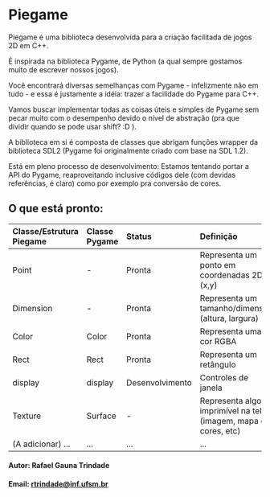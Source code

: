 # Piegame

Piegame é uma biblioteca desenvolvida para a criação facilitada de jogos 2D em C++.

É inspirada na biblioteca Pygame, de Python (a qual sempre gostamos muito de escrever nossos jogos).

Você encontrará diversas semelhanças com Pygame - infelizmente não em tudo - e essa é justamente a idéia: 
trazer a facilidade do Pygame para C++.

Vamos buscar implementar todas as coisas úteis e simples de Pygame sem pecar muito com o desempenho devido o nível de
abstração (pra que dividir quando se pode usar shift? :D ).

A biblioteca em si é composta de classes que abrigam funções wrapper da biblioteca SDL2 (Pygame foi originalmente
criado com base na SDL 1.2).

Está em pleno processo de desenvolvimento: Estamos tentando portar a API do Pygame, reaproveitando inclusive códigos
dele (com devidas referências, é claro) como por exemplo pra conversão de cores.

## O que está pronto:
| Classe/Estrutura Piegame | Classe Pygame | Status          | Definição |
| :----------------------- | :------------ | :-------------- | :-------- |
| Point                    | -             | Pronta          | Representa um ponto em coordenadas 2D (x,y) |
| Dimension                | -             | Pronta          | Representa um tamanho/dimensão (altura, largura) |
| Color                    | Color         | Pronta          | Representa uma cor RGBA |
| Rect                     | Rect          | Pronta          | Representa um retângulo |
| display                  | display       | Desenvolvimento | Controles de janela |
| Texture                  | Surface       | -               | Representa algo imprimível na tela (imagem, mapa de cores, etc) |
| (A adicionar) ...        | ...           | ...             | ... |

#### Autor: Rafael Gauna Trindade
#### Email: rtrindade@inf.ufsm.br